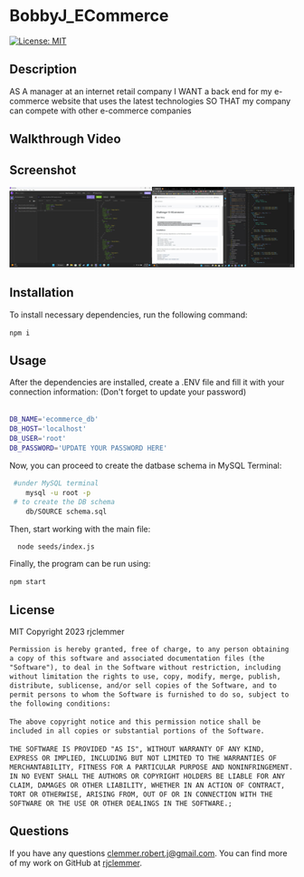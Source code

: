 # BobbyJ_ECommerce

  [![License: MIT](https://img.shields.io/badge/License-MIT-yellow.svg)](https://opensource.org/licenses/MIT)

  ## Description
  AS A manager at an internet retail company
  I WANT a back end for my e-commerce website that uses the latest technologies
  SO THAT my company can compete with other e-commerce companies
  
  ## Walkthrough Video
 
  ## Screenshot
  <img src="./assets/screenshot_BobbyJ.jpg" alt="Photo of ECommerce app" title="Photo of ECommerce app">


  ## Installation
  To install necessary dependencies, run the following command:

  ` npm i `

  ## Usage
After the dependencies are installed, create a .ENV file and fill it with your connection information: (Don't forget to update your password)

```bash

DB_NAME='ecommerce_db'
DB_HOST='localhost'
DB_USER='root'
DB_PASSWORD='UPDATE YOUR PASSWORD HERE'

```
Now, you can proceed to create the datbase schema in MySQL Terminal:

```bash
 #under MySQL terminal
    mysql -u root -p
 # to create the DB schema
    db/SOURCE schema.sql
```

Then, start working with the main file:

```
  node seeds/index.js
```
Finally, the program can be run using:

``
  npm start
``

## License
  MIT
  Copyright 2023 rjclemmer

    Permission is hereby granted, free of charge, to any person obtaining a copy of this software and associated documentation files (the "Software"), to deal in the Software without restriction, including without limitation the rights to use, copy, modify, merge, publish, distribute, sublicense, and/or sell copies of the Software, and to permit persons to whom the Software is furnished to do so, subject to the following conditions:
    
    The above copyright notice and this permission notice shall be included in all copies or substantial portions of the Software.
    
    THE SOFTWARE IS PROVIDED "AS IS", WITHOUT WARRANTY OF ANY KIND, EXPRESS OR IMPLIED, INCLUDING BUT NOT LIMITED TO THE WARRANTIES OF MERCHANTABILITY, FITNESS FOR A PARTICULAR PURPOSE AND NONINFRINGEMENT. IN NO EVENT SHALL THE AUTHORS OR COPYRIGHT HOLDERS BE LIABLE FOR ANY CLAIM, DAMAGES OR OTHER LIABILITY, WHETHER IN AN ACTION OF CONTRACT, TORT OR OTHERWISE, ARISING FROM, OUT OF OR IN CONNECTION WITH THE SOFTWARE OR THE USE OR OTHER DEALINGS IN THE SOFTWARE.;

  

  ## Questions
  If you have any questions clemmer.robert.j@gmail.com. You can find more of my work on GitHub at [rjclemmer](https://github.com/rjclemmer).

